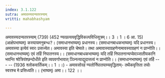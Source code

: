 ```yaml
---
index: 3.1.122
sutra: अमावस्यदन्यतरस्याम्
vritti: mahabhashyam

---
```

 अमावस्यदन्यतरस्याम् (739) (452 ण्यत्प्रत्ययवृद्धिविकल्पविधिसूत्रम्।। 3 । 1 । 6 आ. 15) (आक्षेपभाष्यम्) कस्यायमनुबन्धः?। (समाधानभाष्यम्) प्रधानस्य। (समाधानबाधकभाष्यम्) यदि प्रधानस्य। अमावस्या इत्येवं स्वरः प्रसज्येत। अमावस्या इति चेष्यते। तथा अमावास्याग्रहणेनामावस्याग्रहणं न प्राप्नोति।। (समाधानभाष्यम्) एवं तर्हि निपातनस्य।। (समाधानबाधकभाष्यम्) यदि तर्हि निपातनान्यप्येवञ्जातीयकानि भवन्ति श्रोत्रियंश्छन्दोधीते इति व्यपवर्गाभावात् ञ्ञ्नित्याद्युदात्तत्वं न प्राप्नोति।। (समाधानभाष्यम्) एवं तर्हि --- -- (1936 श्लोकवार्तिकम्।। 1 ।।) - अमावसोरहं ण्यतोर्निपातयाम्यवृद्धिताम्- तथैकवृत्तिता तयोः स्वरश्च मे प्रसिध्यति।। (भाष्यम्) अमा।। 122 ।। 